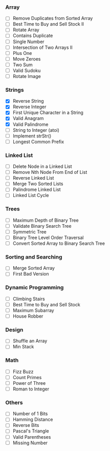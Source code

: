 ### Array
- [ ] Remove Duplicates from Sorted Array
- [ ] Best Time to Buy and Sell Stock II
- [ ] Rotate Array
- [ ] Contains Duplicate
- [ ] Single Number
- [ ] Intersection of Two Arrays II
- [ ] Plus One
- [ ] Move Zeroes
- [ ] Two Sum
- [ ] Valid Sudoku
- [ ] Rotate Image

### Strings
- [x] Reverse String
- [x] Reverse Integer
- [x] First Unique Character in a String
- [x] Valid Anagram
- [x] Valid Palindrome
- [ ] String to Integer (atoi)
- [ ] Implement strStr()
- [ ] Longest Common Prefix

### Linked List
- [ ] Delete Node in a Linked List
- [ ] Remove Nth Node From End of List
- [ ] Reverse Linked List
- [ ] Merge Two Sorted Lists
- [ ] Palindrome Linked List
- [ ] Linked List Cycle

### Trees
- [ ] Maximum Depth of Binary Tree
- [ ] Validate Binary Search Tree
- [ ] Symmetric Tree
- [ ] Binary Tree Level Order Traversal
- [ ] Convert Sorted Array to Binary Search Tree

### Sorting and Searching
- [ ] Merge Sorted Array
- [ ] First Bad Version

### Dynamic Programming
- [ ] Climbing Stairs
- [ ] Best Time to Buy and Sell Stock
- [ ] Maximum Subarray
- [ ] House Robber

### Design
- [ ] Shuffle an Array
- [ ] Min Stack

### Math
- [ ] Fizz Buzz
- [ ] Count Primes
- [ ] Power of Three
- [ ] Roman to Integer

### Others
- [ ] Number of 1 Bits
- [ ] Hamming Distance
- [ ] Reverse Bits
- [ ] Pascal's Triangle
- [ ] Valid Parentheses
- [ ] Missing Number
